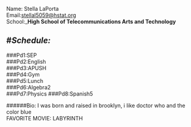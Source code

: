 Name: Stella LaPorta     
Email:stellal5059@hstat.org  
School:_**High School of Telecommunications Arts and Technology** 

#_**Schedule:**_  
---
###Pd1:SEP    
###Pd2:English    
###Pd3:APUSH    
###Pd4:Gym  
###Pd5:Lunch  
###Pd6:Algebra2  
###Pd7:Physics
###Pd8:Spanish5  

######Bio: I was born and raised in brooklyn, i like doctor who and the color blue  
FAVORITE MOVIE: LABYRINTH